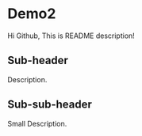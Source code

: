 # Demo2

Hi Github, This is README description!

## Sub-header

Description.

## Sub-sub-header

Small Description.